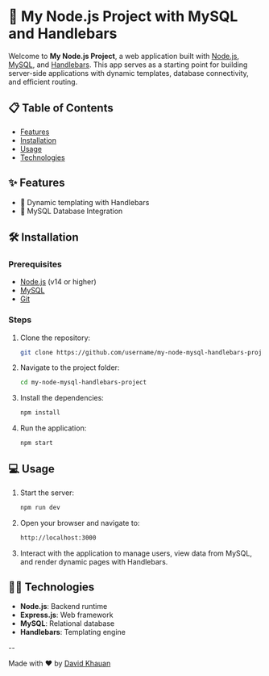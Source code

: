 # 🚀 My Node.js Project with MySQL and Handlebars

Welcome to **My Node.js Project**, a web application built with [Node.js](https://nodejs.org/), [MySQL](https://www.mysql.com/), and [Handlebars](https://handlebarsjs.com/). 
This app serves as a starting point for building server-side applications with dynamic templates, database connectivity, and efficient routing.

## 📋 Table of Contents

- [Features](#features)
- [Installation](#installation)
- [Usage](#usage)
- [Technologies](#technologies)

## ✨ Features

- 📄 Dynamic templating with Handlebars
- 💾 MySQL Database Integration

## 🛠️ Installation

### Prerequisites

- [Node.js](https://nodejs.org/) (v14 or higher)
- [MySQL](https://www.mysql.com/)
- [Git](https://git-scm.com/)

### Steps

1. Clone the repository:

    ```bash
    git clone https://github.com/username/my-node-mysql-handlebars-project.git
    ```

2. Navigate to the project folder:

    ```bash
    cd my-node-mysql-handlebars-project
    ```

3. Install the dependencies:

    ```bash
    npm install
    ```

5. Run the application:

    ```bash
    npm start
    ```

## 💻 Usage

1. Start the server:

    ```bash
    npm run dev
    ```

2. Open your browser and navigate to:

    ```bash
    http://localhost:3000
    ```

3. Interact with the application to manage users, view data from MySQL, and render dynamic pages with Handlebars.

## 🧑‍💻 Technologies

- **Node.js**: Backend runtime
- **Express.js**: Web framework
- **MySQL**: Relational database
- **Handlebars**: Templating engine

--

Made with ❤️ by [David Khauan](https://github.com/davidkhauan)
